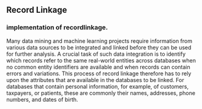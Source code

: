 ## Record Linkage
### implementation of recordlinkage.
Many data mining and machine learning projects require information from various data sources to be integrated and linked before they can be used for further analysis. A crucial task of such data integration is to identify which records refer to the same real-world entities across databases when no common entity identifiers are available and when records can contain errors and variations. This process of record linkage therefore has to rely upon the attributes that are available in the databases to be linked. For databases that contain personal information, for example, of customers, taxpayers, or patients, these are commonly their names, addresses, phone numbers, and dates of birth.
